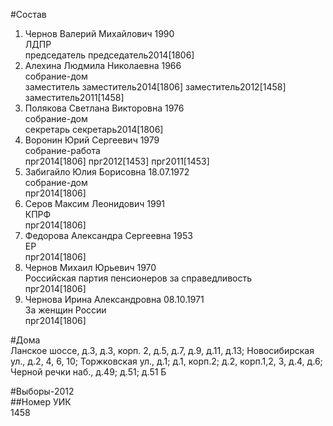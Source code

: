 #Состав  
1. Чернов Валерий Михайлович 1990  
    ЛДПР  
    председатель председатель2014[1806]  
2. Алехина Людмила Николаевна 1966  
    собрание-дом  
    заместитель заместитель2014[1806] заместитель2012[1458] заместитель2011[1458]  
3. Полякова Светлана Викторовна 1976  
    собрание-дом  
    секретарь секретарь2014[1806]  
4. Воронин Юрий Сергеевич 1979  
    собрание-работа  
    прг2014[1806] прг2012[1453] прг2011[1453]  
5. Забигайло Юлия Борисовна 18.07.1972  
    собрание-дом  
    прг2014[1806]  
6. Серов Максим Леонидович 1991  
    КПРФ  
    прг2014[1806]  
7. Федорова Александра Сергеевна 1953  
    ЕР  
    прг2014[1806]  
8. Чернов Михаил Юрьевич 1970  
    Российская партия пенсионеров за справедливость  
    прг2014[1806]  
9. Чернова Ирина Александровна 08.10.1971  
    За женщин России  
    прг2014[1806]  
  
#Дома  
Ланское шоссе, д.3, д.3, корп. 2, д.5, д.7, д.9, д.11, д.13; Новосибирская ул., д.2, 4, 6, 10;  Торжковская ул., д.1; д.1, корп.2; д.2, корп.1,2, 3, д.4, д.6;  Черной речки наб., д.49; д.51; д.51 Б  
  
#Выборы-2012  
##Номер УИК  
1458  
